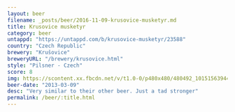```yaml
---
layout: beer
filename: _posts/beer/2016-11-09-krusovice-musketyr.md
title: Krusovice musketyr
category: beer
untappd: "https://untappd.com/b/krusovice-musketyr/23588"
country: "Czech Republic"
brewery: "Krušovice"
breweryURL: "/brewery/krusovice.html"
style: "Pilsner - Czech"
score: 8
img: https://scontent.xx.fbcdn.net/v/t1.0-0/p480x480/480492_10151563944828745_302604960_n.jpg?_nc_cat=103&_nc_ht=scontent.xx&oh=5ee6b2be79cfdd4e4e7842abdf6b484a&oe=5C9EF945
beer-date: "2013-03-09"
desc: "Very similar to their other beer. Just a tad stronger"
permalink: /beer/:title.html
---
```

